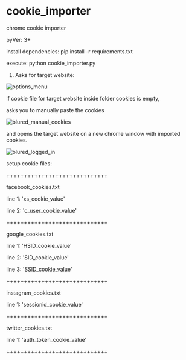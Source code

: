 # cookie_importer
chrome cookie importer

pyVer: 3+

install dependencies: pip install -r requirements.txt

execute: python cookie_importer.py

1) Asks for target website:

![options_menu](https://user-images.githubusercontent.com/29146438/212049676-63740ecc-4922-411a-bd3a-7b1010be6a44.PNG)

if cookie file for target website inside folder cookies is empty,

asks you to manually paste the cookies

![blured_manual_cookies](https://user-images.githubusercontent.com/29146438/212050190-586f6961-d770-425e-a572-b288b9421f41.png)

and opens the target website on a new chrome window with imported cookies.

![blured_logged_in](https://user-images.githubusercontent.com/29146438/212050681-a0d9d3fa-ff5c-4e78-95d0-c6802cdf8095.png)

setup cookie files:

+++++++++++++++++++++++++++++

facebook_cookies.txt

line 1: 'xs_cookie_value'

line 2: 'c_user_cookie_value'

+++++++++++++++++++++++++++++

google_cookies.txt

line 1: 'HSID_cookie_value'

line 2: 'SID_cookie_value'

line 3: 'SSID_cookie_value'

+++++++++++++++++++++++++++++

instagram_cookies.txt

line 1: 'sessionid_cookie_value'

+++++++++++++++++++++++++++++

twitter_cookies.txt

line 1: 'auth_token_cookie_value'

+++++++++++++++++++++++++++++
